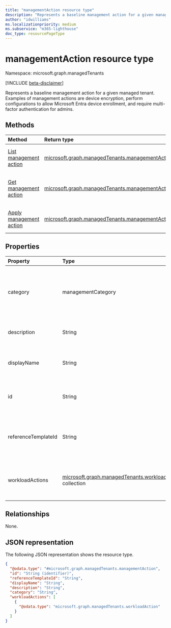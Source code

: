```yaml
---
title: "managementAction resource type"
description: "Represents a baseline management action for a given managed tenant."
author: "idwilliams"
ms.localizationpriority: medium
ms.subservice: "m365-lighthouse"
doc_type: resourcePageType
---
```


# managementAction resource type

Namespace: microsoft.graph.managedTenants

[!INCLUDE [beta-disclaimer](../../includes/beta-disclaimer.md)]

Represents a baseline management action for a given managed tenant. Examples of management actions are device encryption, perform configurations to allow Microsoft Entra device enrollment, and require multi-factor authentication for admins.

## Methods
|Method|Return type|Description|
|:---|:---|:---|
|[List management action](../api/managedtenants-managedtenant-list-managementactions.md)|[microsoft.graph.managedTenants.managementAction](../resources/managedtenants-managementaction.md) collection|Get a list of the [managementAction](../resources/managedtenants-managementaction.md) objects and their properties.|
|[Get management action](../api/managedtenants-managementaction-get.md)|[microsoft.graph.managedTenants.managementAction](../resources/managedtenants-managementaction.md)|Read the properties and relationships of a [managementAction](../resources/managedtenants-managementaction.md) object.|
|[Apply management action](../api/managedtenants-managementaction-apply.md)|[microsoft.graph.managedTenants.managementActionDeploymentStatus](../resources/managedtenants-managementactiondeploymentstatus.md)|Applies the management actions against the managed tenant.|

## Properties
|Property|Type|Description|
|:---|:---|:---|
|category|managementCategory|The category for the management action. Possible values are: `custom`, `devices`, `identity`, `unknownFutureValue`. Optional. Read-only.|
|description|String|The description for the management action. Optional. Read-only.|
|displayName|String|The display name for the management action. Optional. Read-only.|
|id|String|The unique identifier for the management action. Required. Read-only.|
|referenceTemplateId|String|The reference for the management template used to generate the management action. Required. Read-only.|
|workloadActions|[microsoft.graph.managedTenants.workloadAction](../resources/managedtenants-workloadaction.md) collection|The collection of workload actions associated with the management action. Required. Read-only.|

## Relationships
None.

## JSON representation
The following JSON representation shows the resource type.
<!-- {
  "blockType": "resource",
  "keyProperty": "id",
  "@odata.type": "microsoft.graph.managedTenants.managementAction",
  "baseType": "microsoft.graph.entity",
  "openType": false
}
-->
``` json
{
  "@odata.type": "#microsoft.graph.managedTenants.managementAction",
  "id": "String (identifier)",
  "referenceTemplateId": "String",
  "displayName": "String",
  "description": "String",
  "category": "String",
  "workloadActions": [
    {
      "@odata.type": "microsoft.graph.managedTenants.workloadAction"
    }
  ]
}
```
